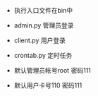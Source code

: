 
* 执行入口文件在bin中
* admin.py 管理员登录
* client.py 用户登录
* crontab.py 定时任务

* 默认管理员帐号root 密码111
* 默认用户卡号110 密码111